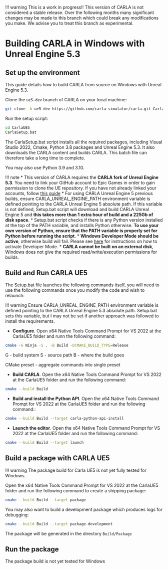 !!! warning
        This is a work in progress!! This version of CARLA is not considered a stable release. Over the following months many significant changes may be made to this branch which could break any modifications you make. We advise you to treat this branch as experimental.

# Building CARLA in Windows with Unreal Engine 5.3

## Set up the environment

This guide details how to build CARLA from source on Windows with Unreal Engine 5.3. 

Clone the `ue5-dev` branch of CARLA on your local machine:

```sh
git clone -b ue5-dev https://github.com/carla-simulator/carla.git CarlaUE5
```

Run the setup script:

```sh
cd CarlaUE5
CarlaSetup.bat
```

The CarlaSetup.bat script installs all the required packages, including Visual Studio 2022, Cmake, Python 3.8 packages and Unreal Engine 5.3. It also downloads the CARLA content and builds CARLA. This batch file can therefore take a long time to complete. 

You may also use Python 3.9 and 3.10. 

!!! note
        * This version of CARLA requires the **CARLA fork of Unreal Engine 5.3**. You need to link your GitHub account to Epic Games in order to gain permission to clone the UE repository. If you have not already linked your accounts, follow [this guide](https://www.unrealengine.com/en-US/ue4-on-github)
        * For using CARLA Unreal Engine 5 previous builds, ensure CARLA_UNREAL_ENGINE_PATH environment variable is defined pointing to the CARLA Unreal Engine 5 absolute path. If this variable is not defined, Setup.bat script will download and build CARLA Unreal Engine 5 and **this takes more than 1 extra hour of build and a 225Gb of disk space**.
        * Setup.bat script checks if there is any Python version installed at the top of the PATH variable, and installs Python otherwise. **To use your own version of Python, ensure that the PATH variable is properly set for Python before running the script**.
        * **Windows Developer Mode should be active**, otherwise build will fail. Please see [here](https://learn.microsoft.com/en-us/gaming/game-bar/guide/developer-mode) for instructions on how to activate Developer Mode.
        * **CARLA cannot be built on an external disk**, Windows does not give the required read/write/execution permissions for builds.


## Build and Run CARLA UE5

The Setup.bat file launches the following commands itself, you will need to use the following commands once you modify the code and wish to relaunch:

!!! warning
       Ensure CARLA_UNREAL_ENGINE_PATH environment variable is defined pointing to the CARLA Unreal Engine 5.3 absolute path. Setup.bat sets this variable, but I may not be set if another approach was followed to install the requirements. 

* **Configure**. Open x64 Native Tools Command Prompt for VS 2022 at the CarlaUE5 folder and runn the following command:

```sh
cmake -G Ninja -S . -B Build -DCMAKE_BUILD_TYPE=Release
```

G - build system
S - source path
B - where the build goes

CMake preset - aggregate commands into single preset

* **Build CARLA**. Open the x64 Native Tools Command Prompt for VS 2022 at the CarlaUE5 folder and run the following command:

```sh
cmake --build Build
```

* **Build and install the Python API**. Open the x64 Native Tools Command Prompt for VS 2022 at the CarlaUE5 folder and run the following command::

```sh
cmake --build Build --target carla-python-api-install
```

* **Launch the editor**. Open the x64 Native Tools Command Prompt for VS 2022 at the CarlaUE5 folder and run the following command:

```sh
cmake --build Build --target launch
```

## Build a package with CARLA UE5

!!! warning
        The package build for Carla UE5 is not yet fully tested for Windows.

Open the x64 Native Tools Command Prompt for VS 2022 at the CarlaUE5 folder and run the following command to create a shipping package:

```sh
cmake --build Build --target package
```

You may also want to build a development package which produces logs for debugging: 


```sh
cmake --build Build --target package-development
``` 

The package will be generated in the directory `Build/Package`

## Run the package

The package build is not yet tested for Windows
